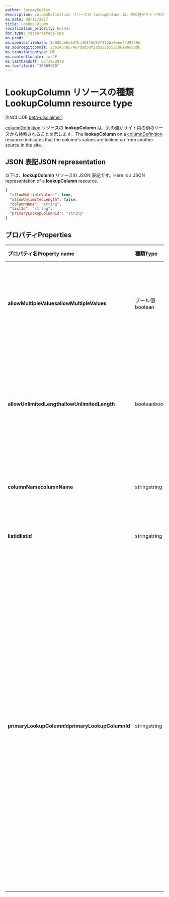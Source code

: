 ```yaml
---
author: JeremyKelley
description: columnDefinition リソースの lookupColumn は、列の値がサイト内の別のソースから検索されることを示します。
ms.date: 09/11/2017
title: LookupColumn
localization_priority: Normal
doc_type: resourcePageType
ms.prod: ''
ms.openlocfilehash: 8c92bce6b6d7ba401f6b9274f2ba0eee4439929e
ms.sourcegitcommit: 2c62457e57467b8d50f21b255b553106a9a5d8d6
ms.translationtype: MT
ms.contentlocale: ja-JP
ms.lasthandoff: 07/31/2019
ms.locfileid: "36009910"
---
```

# <a name="lookupcolumn-resource-type"></a><span data-ttu-id="04177-103">LookupColumn リソースの種類</span><span class="sxs-lookup"><span data-stu-id="04177-103">LookupColumn resource type</span></span>

[!INCLUDE [beta-disclaimer](../../includes/beta-disclaimer.md)]

<span data-ttu-id="04177-104">[columnDefinition](columndefinition.md) リソースの **lookupColumn** は、列の値がサイト内の別のソースから検索されることを示します。</span><span class="sxs-lookup"><span data-stu-id="04177-104">The **lookupColumn** on a [columnDefinition](columndefinition.md) resource indicates that the column's values are looked up from another source in the site.</span></span>

## <a name="json-representation"></a><span data-ttu-id="04177-105">JSON 表記</span><span class="sxs-lookup"><span data-stu-id="04177-105">JSON representation</span></span>

<span data-ttu-id="04177-106">以下は、**lookupColumn** リソースの JSON 表記です。</span><span class="sxs-lookup"><span data-stu-id="04177-106">Here is a JSON representation of a **lookupColumn** resource.</span></span>
<!-- { "blockType": "resource", "@odata.type": "microsoft.graph.lookupColumn" } -->

```json
{
  "allowMultipleValues": true,
  "allowUnlimitedLength": false,
  "columnName": "string",
  "listId": "string",
  "primaryLookupColumnId": "string"
}
```

## <a name="properties"></a><span data-ttu-id="04177-107">プロパティ</span><span class="sxs-lookup"><span data-stu-id="04177-107">Properties</span></span>

| <span data-ttu-id="04177-108">プロパティ名</span><span class="sxs-lookup"><span data-stu-id="04177-108">Property name</span></span>             | <span data-ttu-id="04177-109">種類</span><span class="sxs-lookup"><span data-stu-id="04177-109">Type</span></span>    | <span data-ttu-id="04177-110">説明</span><span class="sxs-lookup"><span data-stu-id="04177-110">Description</span></span>
|:--------------------------|:--------|:---------------------------------------
| <span data-ttu-id="04177-111">**allowMultipleValues**</span><span class="sxs-lookup"><span data-stu-id="04177-111">**allowMultipleValues**</span></span>   | <span data-ttu-id="04177-112">ブール値</span><span class="sxs-lookup"><span data-stu-id="04177-112">boolean</span></span> | <span data-ttu-id="04177-113">ソースから複数の値を選択できるかどうかを示します。</span><span class="sxs-lookup"><span data-stu-id="04177-113">Indicates whether multiple values can be selected from the source.</span></span>
| <span data-ttu-id="04177-114">**allowUnlimitedLength**</span><span class="sxs-lookup"><span data-stu-id="04177-114">**allowUnlimitedLength**</span></span>  | <span data-ttu-id="04177-115">boolean</span><span class="sxs-lookup"><span data-stu-id="04177-115">boolean</span></span> | <span data-ttu-id="04177-116">列の値が標準の 255 文字の制限を超えることができるかどうかを示します。</span><span class="sxs-lookup"><span data-stu-id="04177-116">Indicates whether values in the column should be able to exceed the standard limit of 255 characters.</span></span>
| <span data-ttu-id="04177-117">**columnName**</span><span class="sxs-lookup"><span data-stu-id="04177-117">**columnName**</span></span>            | <span data-ttu-id="04177-118">string</span><span class="sxs-lookup"><span data-stu-id="04177-118">string</span></span>  | <span data-ttu-id="04177-119">検索元の列の名前。</span><span class="sxs-lookup"><span data-stu-id="04177-119">The name of the lookup source column.</span></span>
| <span data-ttu-id="04177-120">**listId**</span><span class="sxs-lookup"><span data-stu-id="04177-120">**listId**</span></span>                | <span data-ttu-id="04177-121">string</span><span class="sxs-lookup"><span data-stu-id="04177-121">string</span></span>  | <span data-ttu-id="04177-122">検索元リストの一意識別子。</span><span class="sxs-lookup"><span data-stu-id="04177-122">The unique identifier of the lookup source list.</span></span>
| <span data-ttu-id="04177-123">**primaryLookupColumnId**</span><span class="sxs-lookup"><span data-stu-id="04177-123">**primaryLookupColumnId**</span></span> | <span data-ttu-id="04177-124">string</span><span class="sxs-lookup"><span data-stu-id="04177-124">string</span></span>  | <span data-ttu-id="04177-125">指定されている場合、この列は*セカンダリ ルックアップ*であり、*プライマリ ルックアップ*によって検索されたリスト項目から、新たに追加されたフィールドを取り出します。</span><span class="sxs-lookup"><span data-stu-id="04177-125">If specified, this column is a *secondary lookup*, pulling an additional field from the list item looked up by the *primary lookup*.</span></span> <span data-ttu-id="04177-126">*プライマリ*によって検索されたリスト項目を、ここで指定された列のソースとして使用します。</span><span class="sxs-lookup"><span data-stu-id="04177-126">Use the list item looked up by the *primary* as the source for the column named here.</span></span>

<!--
{
  "type": "#page.annotation",
  "description": "",
  "keywords": "",
  "section": "documentation",
  "tocPath": "Resources/LookupColumn",
  "suppressions": []
}
-->
